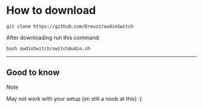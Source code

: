 # How to download

```
git clone https://github.com/Dreuzz/audioSwitch
```

After downloading run this command:

```
bash audioSwitch/switchAudio.sh
```

___

## Good to know

> [!NOTE]
> May not work with your setup (im still a noob at this) :(
